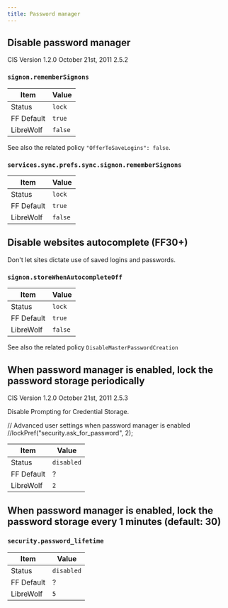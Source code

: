 ```yaml
---
title: Password manager
---
```


## Disable password manager

CIS Version 1.2.0 October 21st, 2011 2.5.2

### `signon.rememberSignons`

| Item       | Value |
| ---------- | ----- |
| Status     | `lock` |
| FF Default | `true` |
| LibreWolf  | `false` |

See also the related policy `"OfferToSaveLogins": false`.

### `services.sync.prefs.sync.signon.rememberSignons`

| Item       | Value |
| ---------- | ----- |
| Status     | `lock` |
| FF Default | `true` |
| LibreWolf  | `false` |

## Disable websites autocomplete (FF30+)

Don't let sites dictate use of saved logins and passwords.

### `signon.storeWhenAutocompleteOff`

| Item       | Value |
| ---------- | ----- |
| Status     | `lock` |
| FF Default | `true` |
| LibreWolf  | `false` |

See also the related policy `DisableMasterPasswordCreation`

## When password manager is enabled, lock the password storage periodically

CIS Version 1.2.0 October 21st, 2011 2.5.3

Disable Prompting for Credential Storage.

// Advanced user settings when password manager is enabled
//lockPref("security.ask_for_password", 2);

| Item       | Value |
| ---------- | ----- |
| Status     | `disabled` |
| FF Default | ? |
| LibreWolf  | `2` |

## When password manager is enabled, lock the password storage every 1 minutes (default: 30)

### `security.password_lifetime`

| Item       | Value |
| ---------- | ----- |
| Status     | `disabled` |
| FF Default | ? |
| LibreWolf  | `5` |
